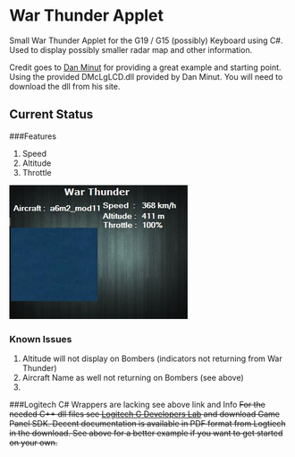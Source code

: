 # War Thunder Applet
Small War Thunder Applet for the G19 / G15 (possibly) Keyboard using C#. Used to display possibly smaller radar map and other information.

Credit goes to [Dan Minut](http://www.mangareader.com/dmclglcd.html) for providing a great example and starting point. Using the provided DMcLgLCD.dll provided by Dan Minut. You will need to download the dll from his site.
 
## Current Status
###Features
1. Speed 
2. Altitude
3. Throttle

![Current ScreenShot Status](https://raw.githubusercontent.com/nrobison/WarThunderApplet/develop/Screenshots/Screenshot_1.JPG)
### Known Issues
1. Altitude will not display on Bombers (indicators not returning from War Thunder)
2. Aircraft Name as well not returning on Bombers (see above)
3. 

###Logitech C# Wrappers are lacking see above link and Info
~~For the needed  C++ dll files see [Logitech G Developers Lab](http://gaming.logitech.com/en-us/developers) and download Game Panel SDK.
Decent documentation is available in PDF format from Logtiech in the download. See above for a better example if you want to get started on your own.~~

